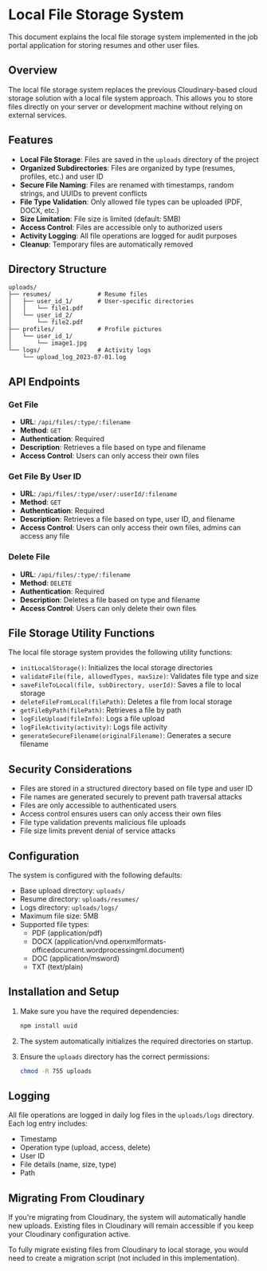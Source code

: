 # Local File Storage System

This document explains the local file storage system implemented in the job portal application for storing resumes and other user files.

## Overview

The local file storage system replaces the previous Cloudinary-based cloud storage solution with a local file system approach. This allows you to store files directly on your server or development machine without relying on external services.

## Features

- **Local File Storage**: Files are saved in the `uploads` directory of the project
- **Organized Subdirectories**: Files are organized by type (resumes, profiles, etc.) and user ID
- **Secure File Naming**: Files are renamed with timestamps, random strings, and UUIDs to prevent conflicts
- **File Type Validation**: Only allowed file types can be uploaded (PDF, DOCX, etc.)
- **Size Limitation**: File size is limited (default: 5MB)
- **Access Control**: Files are accessible only to authorized users
- **Activity Logging**: All file operations are logged for audit purposes
- **Cleanup**: Temporary files are automatically removed

## Directory Structure

```
uploads/
├── resumes/             # Resume files
│   ├── user_id_1/       # User-specific directories
│   │   └── file1.pdf
│   └── user_id_2/
│       └── file2.pdf
├── profiles/            # Profile pictures
│   └── user_id_1/
│       └── image1.jpg
└── logs/                # Activity logs
    └── upload_log_2023-07-01.log
```

## API Endpoints

### Get File

- **URL**: `/api/files/:type/:filename`
- **Method**: `GET`
- **Authentication**: Required
- **Description**: Retrieves a file based on type and filename
- **Access Control**: Users can only access their own files

### Get File By User ID

- **URL**: `/api/files/:type/user/:userId/:filename`
- **Method**: `GET`
- **Authentication**: Required
- **Description**: Retrieves a file based on type, user ID, and filename
- **Access Control**: Users can only access their own files, admins can access any file

### Delete File

- **URL**: `/api/files/:type/:filename`
- **Method**: `DELETE`
- **Authentication**: Required
- **Description**: Deletes a file based on type and filename
- **Access Control**: Users can only delete their own files

## File Storage Utility Functions

The local file storage system provides the following utility functions:

- `initLocalStorage()`: Initializes the local storage directories
- `validateFile(file, allowedTypes, maxSize)`: Validates file type and size
- `saveFileToLocal(file, subDirectory, userId)`: Saves a file to local storage
- `deleteFileFromLocal(filePath)`: Deletes a file from local storage
- `getFileByPath(filePath)`: Retrieves a file by path
- `logFileUpload(fileInfo)`: Logs a file upload
- `logFileActivity(activity)`: Logs file activity
- `generateSecureFilename(originalFilename)`: Generates a secure filename

## Security Considerations

- Files are stored in a structured directory based on file type and user ID
- File names are generated securely to prevent path traversal attacks
- Files are only accessible to authenticated users
- Access control ensures users can only access their own files
- File type validation prevents malicious file uploads
- File size limits prevent denial of service attacks

## Configuration

The system is configured with the following defaults:

- Base upload directory: `uploads/`
- Resume directory: `uploads/resumes/`
- Logs directory: `uploads/logs/`
- Maximum file size: 5MB
- Supported file types:
  - PDF (application/pdf)
  - DOCX (application/vnd.openxmlformats-officedocument.wordprocessingml.document)
  - DOC (application/msword)
  - TXT (text/plain)

## Installation and Setup

1. Make sure you have the required dependencies:
   ```bash
   npm install uuid
   ```

2. The system automatically initializes the required directories on startup.

3. Ensure the `uploads` directory has the correct permissions:
   ```bash
   chmod -R 755 uploads
   ```

## Logging

All file operations are logged in daily log files in the `uploads/logs` directory. Each log entry includes:

- Timestamp
- Operation type (upload, access, delete)
- User ID
- File details (name, size, type)
- Path

## Migrating From Cloudinary

If you're migrating from Cloudinary, the system will automatically handle new uploads. Existing files in Cloudinary will remain accessible if you keep your Cloudinary configuration active.

To fully migrate existing files from Cloudinary to local storage, you would need to create a migration script (not included in this implementation). 